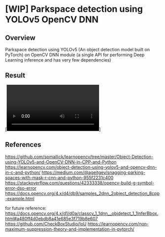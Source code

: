 # [WIP] Parkspace detection using YOLOv5 OpenCV DNN
## Overview
Parkspace detection using YOLOv5 (An object detection model built on PyTorch)
on OpenCV DNN module (a single API for performing Deep Learning inference and has very few dependencies)

## Result
[![](/media/savio/5CA2CA60A2CA3E70/Career/2022/Tech_preparation/projects/object_detection/output/parkspace_detection.mp4)]

## References

https://github.com/spmallick/learnopencv/tree/master/Object-Detection-using-YOLOv5-and-OpenCV-DNN-in-CPP-and-Python
https://learnopencv.com/object-detection-using-yolov5-and-opencv-dnn-in-c-and-python/
https://medium.com/@ageitgey/snagging-parking-spaces-with-mask-r-cnn-and-python-955f2231c400
https://stackoverflow.com/questions/42333338/opencv-build-g-symbol-error-dso-error
https://docs.opencv.org/4.x/d4/db9/samples_2dnn_2object_detection_8cpp-example.html

for future reference: https://docs.opencv.org/4.x/d1/d0a/classcv_1_1dnn__objdetect_1_1InferBbox.html#a480ff4d0ebdb8a41e685e3f719b8e607
https://github.com/CheckBoxStudio/IoU
https://learnopencv.com/non-maximum-suppression-theory-and-implementation-in-pytorch/





